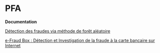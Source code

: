 PFA
===

**Documentation**

[Détection des fraudes via méthode de forêt aléatoire](http://cs229.stanford.edu/proj2005/AltendorfBrendeDanielLessard-FraudDetectionForOnlineRetailUsingRandomForests.pdf "Détection des fraudes via méthode de forêt aléatoire")

[e-Fraud Box : Détection et Investigation de la fraude à la 
carte bancaire sur Internet](http://www.agence-nationale-recherche.fr/Colloques/WISG2013/presentations/AAP09_E-FRAUD-BOX.pdf "e-Fraud Box : Détection et Investigation de la fraude à la 
carte bancaire sur Internet")

